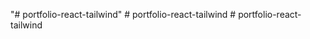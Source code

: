 "# portfolio-react-tailwind" 
#   p o r t f o l i o - r e a c t - t a i l w i n d  
 #   p o r t f o l i o - r e a c t - t a i l w i n d  
 